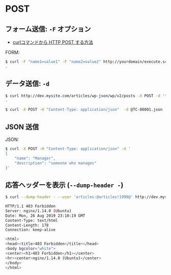 # POST

## フォーム送信: `-F` オプション

- [curlコマンドから HTTP POST する方法
](https://qiita.com/letsspeak/items/8c7266742371699ab45e)

FORM:

~~~bash
$ curl -F "name1=value1" -F "name2=value2" http://yourdomain/execute.script
.
~~~

## データ送信: `-d`

~~~bash
$ curl http://dev.mysite.com/articles/wp-json/wp/v2/posts -X POST -d 'title=title' -d 'content=sample content' -d 'slug=api-sample'
.
~~~

~~~bash
$ curl -X POST -H "Content-Type: application/json"  -d @TC-00001.json  http://localhost:8182/order
~~~

## JSON 送信

JSON:

~~~bash
$ curl -X POST -H "Content-Type: application/json" -d '
{
    "name": "Manager",
    "description": "someone who manages"
}'
~~~

## 応答ヘッダーを表示 (`--dump-header -`)

~~~bash
$ curl --dump-header - --user 'articles:@articles!1998@' http://dev.mysite.com/articles/wp-json/wp/v2/posts -X POST -d 'title=title' -d 'content=sample content' -d 'slug=api-sample'

HTTP/1.1 403 Forbidden
Server: nginx/1.14.0 (Ubuntu)
Date: Mon, 26 Aug 2019 23:10:19 GMT
Content-Type: text/html
Content-Length: 178
Connection: keep-alive

<html>
<head><title>403 Forbidden</title></head>
<body bgcolor="white">
<center><h1>403 Forbidden</h1></center>
<hr><center>nginx/1.14.0 (Ubuntu)</center>
</body>
</html>
~~~
